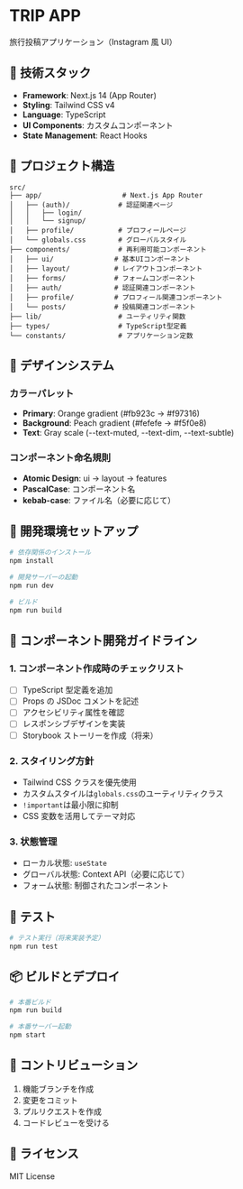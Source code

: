 # TRIP APP

旅行投稿アプリケーション（Instagram 風 UI）

## 🚀 技術スタック

- **Framework**: Next.js 14 (App Router)
- **Styling**: Tailwind CSS v4
- **Language**: TypeScript
- **UI Components**: カスタムコンポーネント
- **State Management**: React Hooks

## 📁 プロジェクト構造

```
src/
├── app/                    # Next.js App Router
│   ├── (auth)/            # 認証関連ページ
│   │   ├── login/
│   │   └── signup/
│   ├── profile/           # プロフィールページ
│   └── globals.css        # グローバルスタイル
├── components/            # 再利用可能コンポーネント
│   ├── ui/               # 基本UIコンポーネント
│   ├── layout/           # レイアウトコンポーネント
│   ├── forms/            # フォームコンポーネント
│   ├── auth/             # 認証関連コンポーネント
│   ├── profile/          # プロフィール関連コンポーネント
│   └── posts/            # 投稿関連コンポーネント
├── lib/                   # ユーティリティ関数
├── types/                 # TypeScript型定義
└── constants/             # アプリケーション定数
```

## 🎨 デザインシステム

### カラーパレット

- **Primary**: Orange gradient (#fb923c → #f97316)
- **Background**: Peach gradient (#fefefe → #f5f0e8)
- **Text**: Gray scale (--text-muted, --text-dim, --text-subtle)

### コンポーネント命名規則

- **Atomic Design**: ui → layout → features
- **PascalCase**: コンポーネント名
- **kebab-case**: ファイル名（必要に応じて）

## 🔧 開発環境セットアップ

```bash
# 依存関係のインストール
npm install

# 開発サーバーの起動
npm run dev

# ビルド
npm run build
```

## 📝 コンポーネント開発ガイドライン

### 1. コンポーネント作成時のチェックリスト

- [ ] TypeScript 型定義を追加
- [ ] Props の JSDoc コメントを記述
- [ ] アクセシビリティ属性を確認
- [ ] レスポンシブデザインを実装
- [ ] Storybook ストーリーを作成（将来）

### 2. スタイリング方針

- Tailwind CSS クラスを優先使用
- カスタムスタイルは`globals.css`のユーティリティクラス
- `!important`は最小限に抑制
- CSS 変数を活用してテーマ対応

### 3. 状態管理

- ローカル状態: `useState`
- グローバル状態: Context API（必要に応じて）
- フォーム状態: 制御されたコンポーネント

## 🧪 テスト

```bash
# テスト実行（将来実装予定）
npm run test
```

## 📦 ビルドとデプロイ

```bash
# 本番ビルド
npm run build

# 本番サーバー起動
npm start
```

## 🤝 コントリビューション

1. 機能ブランチを作成
2. 変更をコミット
3. プルリクエストを作成
4. コードレビューを受ける

## 📄 ライセンス

MIT License
